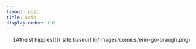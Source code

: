 ```yaml
---
layout: post
title: Erin
display-order: 110
---
```


<div style="text-align:center" markdown="1">
![Atheist hippies]({{ site.baseurl }}/images/comics/erin-go-braugh.png)
</div>
